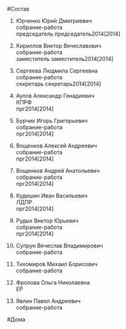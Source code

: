 #Состав  
1. Юрченко Юрий Дмитриевич  
    собрание-работа  
    председатель председатель2014[2014]  
2. Кириллов Виктор Вячеславович  
    собрание-работа  
    заместитель заместитель2014[2014]  
3. Сергеева Людмила Сергеевна  
    собрание-работа  
    секретарь секретарь2014[2014]  
4. Аулов Александр Генадиевич  
    КПРФ  
    прг2014[2014]  
5. Бурчик Игорь Григорьевич  
    собрание-работа  
    прг2014[2014]  
6. Вощенков Алексей Андреевич  
    собрание-работа  
    прг2014[2014]  
7. Вощенков Андрей Анатольевич  
    собрание-работа  
    прг2014[2014]  
8. Кудишин Иван Васильевич  
    ЛДПР  
    прг2014[2014]  
9. Рудых Виктор Юрьевич  
    собрание-работа  
    прг2014[2014]  
  
10. Супрун Вячеслав Владимирович  
    собрание-работа  
11. Тихомиров Михаил Борисович  
    собрание-работа  
12. Фролова Ольга Николаевна  
    ЕР  
13. Явлин Павел Андреевич  
    собрание-работа  
  
#Дома  
